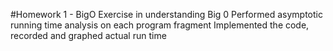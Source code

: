 #Homework 1 - BigO
Exercise in understanding Big 0
Performed asymptotic running time analysis on each program fragment
Implemented the code, recorded and graphed actual run time
